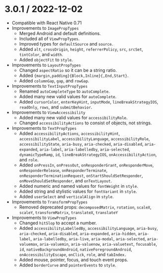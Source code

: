 # 3.0.1 / 2022-12-02

- Compatible with React Native 0.71
- Improvements to `ImagePropTypes`
  - Merged Android and default definitions.
  - Included all of `ViewPropTypes`.
  - Improved types for `defaultSource` and `source`.
  - Added `alt`, `crossOrigin`, `height`, `referrerPolicy`, `src`, `srcSet`, `tintColor`, and `width`.
  - Added `objectFit` to `style`.
- Improvements to `LayoutPropTypes`
  - Changed `aspectRatio` so it can be a string ratio.
  - Added `{margin,padding}{Block,Inline}{,End,Start}`.
  - Added `columnGap`, `gap`, and `rowGap`.
- Improvements to `TextInputPropTypes`
  - Renamed `autoCompleteType` to `autoComplete`.
  - Added many new valid values for `autoComplete`.
  - Added `cursorColor`, `enterKeyHint`, `inputMode`, `lineBreakStrategyIOS`, `readOnly`, `rows`, and `submitBehavior`.
- Improvements to `ViewAccessibility`
  - Added many new valid values for `accessibilityRole`.
  - Changed `accessibilityActions` to consist of objects, not strings.
- Improvements to `TextPropTypes`
  - Added `accessibilityActions`, `accessibilityHint`, `accessibilityLabel`, `accessibilityLanguage`, `accessibilityRole`, `accessibilityState`, `aria-busy`, `aria-checked`, `aria-disabled`, `aria-expanded`, `aria-label`, `aria-labelledby`, `aria-selected`, `dynamicTypeRamp`, `id`, `lineBreakStrategyIOS`, `onAccessibilityAction`, and `role`.
  - Added `onPressIn`, `onPressOut`, `onResponderGrant`, `onResponderMove`, `onResponderRelease`, `onResponderTerminate`, `onResponderTerminationRequest`, `onStartShouldSetResponder`, `onMoveShouldSetResponder`, and `onTextLayout`.
  - Added numeric and named values for `fontWeight` in `style`.
  - Added string and stylistic values for `fontVariant` in `style`.
  - Added `userSelect` and `verticalAlign` in `style`.
- Improvements to `TransformPropTypes`
  - Removed deprecated props: `decomposedMatrix`, `rotation`, `scaleX`, `scaleY`, `transformMatrix`, `translateX`, `translateY`
- Improvements to `ViewPropTypes`
  - Changed `hitSlop` to accept a number.
  - Added `accessibilityLabelledBy`, `accessibilityLanguage`, `aria-busy`, `aria-checked`, `aria-disabled`, `aria-expanded`, `aria-hidden`, `aria-label`, `aria-labelledby`, `aria-live`, `aria-modal`, `aria-selected`, `aria-valuemax`, `aria-valuemin`, `aria-valuenow`, `aria-valuetext`, `focusable`, `id`, `nativeBackgroundAndroid`, `nativeForegroundAndroid`, `onAccessibilityEscape`, `onClick`, `role`, and `tabIndex.`
  - Added mouse, pointer, focus, and touch event props.
  - Added `borderCurve` and `pointerEvents` to `style`.
